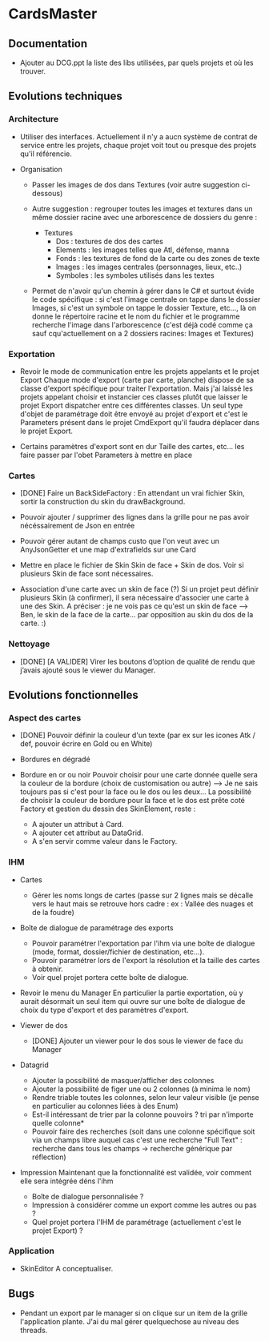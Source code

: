 # CardsMaster

## Documentation

* Ajouter au DCG.ppt la liste des libs utilisées, par quels projets et où les trouver.


## Evolutions techniques

### Architecture

* Utiliser des interfaces.
Actuellement il n'y a aucn système de contrat de service entre les projets, chaque projet voit tout ou presque des projets qu'il référencie.

* Organisation
  * Passer les images de dos dans Textures (voir autre suggestion ci-dessous)

  * Autre suggestion : regrouper toutes les images et textures dans un même dossier racine avec une arborescence de dossiers du genre :
    * Textures
	  * Dos : textures de dos des cartes
      * Elements : les images telles que Atl, défense, manna
	  * Fonds : les textures de fond de la carte ou des zones de texte
	  * Images : les images centrales (personnages, lieux, etc..)
	  * Symboles : les symboles utilisés dans les textes
  * Permet de n'avoir qu'un chemin à gérer dans le C# et surtout évide le code spécifique : si c'est l'image centrale on tappe dans le dossier Images, si c'est un symbole on tappe le dossier Texture, etc..., là on donne le répertoire racine et le nom du fichier et le programme recherche l'image dans l'arborescence (c'est déjà codé comme ça sauf cqu'actuellement on a 2 dossiers racines: Images et Textures)
  
### Exportation

* Revoir le mode de communication entre les projets appelants et le projet Export
Chaque mode d'export (carte par carte, planche) dispose de sa classe d'export spécifique pour traiter l'exportation.
Mais j'ai laissé les projets appelant choisir et instancier ces classes plutôt que laisser le projet Export dispatcher entre ces différentes classes.
Un seul type d'objet de paramétrage doit être envoyé au projet d'export et c'est le Parameters présent dans le projet CmdExport qu'il faudra déplacer dans le projet Export.

* Certains paramètres d'export sont en dur
  Taille des cartes, etc... les faire passer par l'obet Parameters à mettre en place

### Cartes

* [DONE] Faire un BackSideFactory : En attendant un vrai fichier Skin, sortir la construction du skin du drawBackground.

* Pouvoir ajouter / supprimer des lignes dans la grille pour ne pas avoir nécéssairement de Json en entrée

* Pouvoir gérer autant de champs custo que l'on veut avec un AnyJsonGetter et une map d'extrafields sur une Card

* Mettre en place le fichier de Skin
Skin de face + Skin de dos.
Voir si plusieurs Skin de face sont nécessaires.

* Association d'une carte avec un skin de face (?)
Si un projet peut définir plusieurs Skin (à confirmer), il sera nécessaire d'associer une carte à une des Skin.
A préciser : je ne vois pas ce qu'est un skin de face
--> Ben, le skin de la face de la carte... par opposition au skin du dos de la carte. :)

### Nettoyage
* [DONE] [A VALIDER] Virer les boutons d’option de qualité de rendu que j’avais ajouté sous le viewer du Manager.

  
## Evolutions fonctionnelles

### Aspect des cartes

* [DONE] Pouvoir définir la couleur d'un texte (par ex sur les icones Atk / def, pouvoir écrire en Gold ou en White)

* Bordures en dégradé

* Bordure en or ou noir
Pouvoir choisir pour une carte donnée quelle sera la couleur de la bordure (choix de customisation ou autre)
--> Je ne sais toujours pas si c'est pour la face ou le dos ou les deux... 
La possibilité de choisir la couleur de bordure pour la face et le dos est prête coté Factory et gestion du dessin des SkinElement, reste :
  * A ajouter un attribut à Card.
  * A ajouter cet attribut au DataGrid.
  * A s'en servir comme valeur dans le Factory.

### IHM

* Cartes
  * Gérer les noms longs de cartes (passe sur 2 lignes mais se décalle vers le haut mais se retrouve hors cadre : ex : Vallée des nuages et de la foudre)

* Boîte de dialogue de paramétrage des exports
  * Pouvoir paramétrer l'exportation par l'ihm via une boîte de dialogue (mode, format, dossier/fichier de destination, etc...). 
  * Pouvoir paramétrer lors de l'export la résolution et la taille des cartes à obtenir.
  * Voir quel projet portera cette boîte de dialogue.

* Revoir le menu du Manager
En particulier la partie exportation, où y aurait désormait un seul item qui ouvre sur une boîte de dialogue de choix du type d'export et des paramètres d'export.

* Viewer de dos
  * [DONE] Ajouter un viewer pour le dos sous le viewer de face du Manager

* Datagrid
  * Ajouter la possibilité de masquer/afficher des colonnes
  * Ajouter la possibilité de figer une ou 2 colonnes (à minima le nom)
  * Rendre triable toutes les colonnes, selon leur valeur visible (je pense en particulier au colonnes liées à des Enum)
  * Est-il intéressant de trier par la colonne pouvoirs ? tri par n'importe quelle colonne*
  * Pouvoir faire des recherches (soit dans une colonne spécifique soit via un champs libre auquel cas c'est une recherche "Full Text" : recherche dans tous les champs -> recherche générique par réflection)

* Impression
Maintenant que la fonctionnalité est validée, voir comment elle sera intégrée déns l'ihm
  * Boîte de dialogue personnalisée ?
  * Impression à considérer comme un export comme les autres ou pas ?
  * Quel projet portera l'IHM de paramétrage (actuellement c'est le projet Export) ?
  
### Application  

* SkinEditor
A conceptualiser.


## Bugs

* Pendant un export par le manager si on clique sur un item de la grille l'application plante. J'ai du mal gérer quelquechose au niveau des threads.

